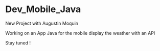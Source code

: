 # Dev_Mobile_Java

New Project  with Augustin Moquin 

Working on an App Java  for the mobile    display the weather with an API


Stay tuned ! 
